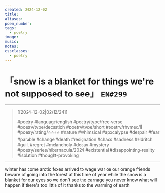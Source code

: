 ```yaml
---
created: 2024-12-02
title:
aliases:
poem_number:
tags:
  - poetry
image:
music:
notes:
cssclasses:
  - poetry
---
```

# 「snow is a blanket for things we're not supposed to see」 `EN#299`

---

> [[2024-12-02|02/12/24]]
> 
> #poetry 
> #language/english 
> #poetry/type/free-verse #poetry/type/decastich #poetry/type/short 
> #poetry/rhymed/🔴 
> #poetry/rating/⭐⭐⭐⭐ 
> #nature #whimsical #apocalypse #despair #fear #parable #change #death #resignation #chaos #sadness #eldritch #guilt #regret #melancholy #decay #mystery #poetry/series/hibernacula/2024 #existential #disappointing-reality #isolation #thought-provoking 

---

winter has come
arctic foxes arrived 
to wage war on our orange friends
beware of going into the forest
at this time of year
while the snow is a blanket for our eyes
so we don't see the carnage
you never know what will happen
if there's too little of it
thanks to the warming of earth 